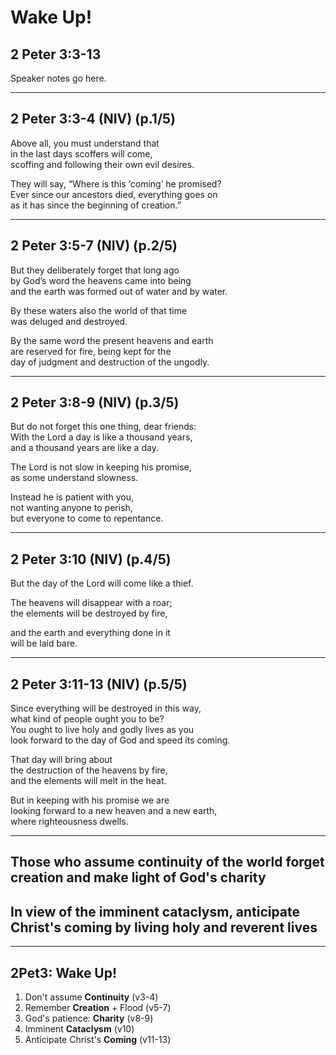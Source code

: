 <!-- .slide: data-background-image="static/bg/unsplash-Jztmx9yqjBw-stars.jpg" -->
# Wake Up!
## 2 Peter 3:3-13

>>>
Speaker notes go here.

---

## 2 Peter 3:3-4 (NIV) (p.1/5)
Above all, you must understand that <br/>
in the last days scoffers will come, <br/>
scoffing and following their own evil desires.

They will say, “Where is this ‘coming’ he promised? <br/>
Ever since our ancestors died, everything goes on <br/>
as it has since the beginning of creation.”

---

## 2 Peter 3:5-7 (NIV) (p.2/5)
But they deliberately forget that long ago <br/>
by God’s word the heavens came into being <br/>
and the earth was formed out of water and by water.

By these waters also the world of that time <br/>
was deluged and destroyed.

By the same word the present heavens and earth <br/>
are reserved for fire, being kept for the <br/>
day of judgment and destruction of the ungodly.

---

## 2 Peter 3:8-9 (NIV) (p.3/5)
But do not forget this one thing, dear friends: <br/>
With the Lord a day is like a thousand years, <br/>
and a thousand years are like a day.

The Lord is not slow in keeping his promise, <br/>
as some understand slowness.

Instead he is patient with you, <br/>
not wanting anyone to perish, <br/>
but everyone to come to repentance.

---

## 2 Peter 3:10 (NIV) (p.4/5)
But the day of the Lord will come like a thief.

The heavens will disappear with a roar; <br/>
the elements will be destroyed by fire,

and the earth and everything done in it <br/>
will be laid bare.

---

## 2 Peter 3:11-13 (NIV) (p.5/5)
Since everything will be destroyed in this way, <br/>
what kind of people ought you to be? <br/>
You ought to live holy and godly lives as you <br/>
look forward to the day of God and speed its coming.

That day will bring about <br/>
the destruction of the heavens by fire, <br/>
and the elements will melt in the heat.

But in keeping with his promise we are <br/>
looking forward to a new heaven and a new earth, <br/>
where righteousness dwells.

---
<!-- .slide: class="Q" data-background="white" -->
## Those who assume **continuity** of the world forget **creation** and make light of God's **charity**
## In view of the imminent **cataclysm**, anticipate Christ's **coming** by living holy and reverent lives

---

## 2Pet3: Wake Up!
1. Don't assume **Continuity** <span class="hl1">(v3-4)</span>
2. Remember **Creation** + Flood <span class="hl1">(v5-7)</span>
3. God's patience: **Charity** <span class="hl1">(v8-9)</span>
4. Imminent **Cataclysm** <span class="hl1">(v10)</span>
5. Anticipate Christ's **Coming** <span class="hl1">(v11-13)</span>
